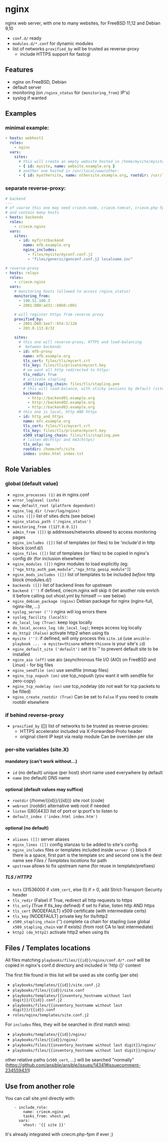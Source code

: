 # nginx

nginx web server, with one to many websites, for FreeBSD 11,12 and Debian 9,10

* `conf.d/` ready
* `modules.d/*.conf` for dynamic modules
* list of networks `proxified_by` will be trusted as reverse-proxy
  * include HTTPS support for fastcgi

## Features

* nginx on FreeBSD, Debian
* default server
* monitoring (on `/nginx_status` for `{monitoring_from}` IP's)
* syslog if wanted

## Examples

### minimal example:

```yaml
- hosts: webhost1
  roles:
    - nginx
  vars:
    sites:
      # this will create an empty website hosted in /home/mysite/mysite:
      - { id: mysite, name: website.example.org }
      # another one hosted in /usr/local/www/other:
      - { id: myothersite, name: othersite.example.org, rootdir: /usr/local/www/other }
```

### separate reverse-proxy:

```yaml
# backend
---
# of course this one may need criecm.node, criecm.tomcat, criecm.php-fpm or …
# and contain many hosts
- hosts: backends
  roles:
    - criecm.nginx
  vars:
    sites:
      - id: myfirstbackend
        name: mfb.example.org
        nginx_includes: 
          - files/mysite/myconf.conf.j2
          - "files/generic/genconf.conf.j2 localname.inc"

# reverse-proxy
- hosts: relays
  roles:
    - criecm.nginx
  vars:
    # monitoring hosts (allowed to access /nginx_status)
    monitoring_from:
      - 198.51.100.3
      - 2001:DB8:ad31::b0b0:c001

    # will register https from reverse proxy
    proxified_by:
      - 2001:DB8:1ee7::654:3/128
      - 203.0.113.8/32

    sites:
      # this one will reverse-proxy, HTTPS and load-balancing
      #  between backends
      - id: mfb-proxy
        name: mfb.example.org
        tls_cert: files/tls/mycert.crt
        tls_key: files/tls/private/mycert.key
        # we want all http redirected to https:
        tls_redir: True
        # activate stapling
        x509_stapling_chain: files/tls/stapling.pem
        # this will load-balance, with sticky sessions by default (site.conf.j2)
        backends:
          - http://backend01.example.org
          - http://backend02.example.org
          - http://backend03.example.org
      # this one is local, http AND https
      - id: http_and_https
        name: mfc.example.org
        tls_cert: files/tls/mycert.crt
        tls_key: files/tls/private/mycert.key
        x509_stapling_chain: files/tls/stapling.pem
        # listen 80(http) and 443(https)
        tls_only: no
        rootdir: /home/mfc/site
        index: index.html index.txt
```

## Role Variables

### global (default value)

* `nginx_processes (1)`
   as in nginx.conf
* `error_loglevel (info)`
* `www_default_root (platform dependant)`
* `nginx_log_dir (/var/log/nginx)`
* `sites ([])`
  list of sites dicts (see below)
* `nginx_status_path ('/nginx_status')`
* `monitoring_from ([127.0.0.1])`
* `admin_from ([])`
  ip addresses/networks allowed to access monitoring pages
* `nginx_includes ([])`
  list of templates (or files) to be 'include'd in http block (conf.d/)
* `nginx_files ([])`
  list of templates (or files) to be copied in nginx's config dir (for inclusion elsewhere)
* `nginx_modules ([])`
  nginx modules to load explicitly (eg: `["ngx_http_auth_pam_module","ngx_http_geoip_module"]`)
* `nginx_mods_includes ([])`
  list of templates to be included *before* http block (modules.d/)
* `backends ([])`
  list of backend lines for upstream
* `backend ('')`
  if defined, criecm.nginx will skip it 
  (let another role enrich it before calling out vhost.yml by himself — see below)
* `nginx_debian_package (nginx)`
  Debian package for nginx (nginx-full, nginx-lite, …)
* `syslog_server ('')`
  nginx will log errors there
* `syslog_facility (local5)`:
* `do_local_log (True)`:
  keep logs locally
* `do_local_access_log (do_local_log)`;
  keeps access log locally
* `do_http2 (False)`
  activate http2 when using tls
* `mysite ('')`:
  if defined, will only process this `site.id`
  (use `ansible-playbook ... -e mysite=thisone` where `thisone` is your site's `id`)
* `nginx_default_site ('default')`
  set it to '' to prevent default site to be installed
* `nginx_aio (off)`
  use aio (asynchronous file I/O (AIO) on FreeBSD and Linux) - for big files
* `nginx_sendfile (on)`
  use sendfile (mmap files)
* `nginx_tcp_nopush (on)`
  use tcp_nopush (you want it with sendfile for zero-copy)
* `nginx_tcp_nodelay (on)`
  use tcp_nodelay (do not wait for tcp packets to be filled)
* `nginx_create_rootdir (True)`
  Can be set to `False` if you need to create rootdir elsewhere

### if behind reverse-proxy

* `proxified_by` ([])
  list of networks to be trusted as reverse-proxies:
  - HTTPS accelerator included via X-Forwarded-Proto header
  - original client IP kept via realip module
  Can be overriden per site

### per-site variables (site.X)

#### mandatory (can't work without…)

* `id` (no default) 
  unique (per host) short name used everywhere by default
* `name` (no default)
  DNS name

#### optional (default values may suffice)

* `rootdir` (/home/{{id}}/{{id}})
  site root (code)
* `webroot` (rootdir)
  alternative web root if needed
* `listen` ([80|443])
  list of port or ip:port's to listen to
* `default_index ('index.html index.htm')`

#### optional (no default)

* `aliases ([])`
  server aliases
* `nginx_lines ([])`
  config stanzas to be added to site's config
* `nginx_includes`
  files or templates included inside `server {}` block
  if there is a space, first part is the template src and second one is the dest name
  see *Files / Templates locations* for path
* `upstream`
  allows to fix upstream name (for reuse in template/prefixes)

##### TLS / HTTP2

* `hsts` (31536000 if `x509_cert`, else 0)
  if > 0, add Strict-Transport-Security header
* `tls_redir` (False)
  if True, redirect all http requests to https
* `tls_only` (True if tls_key defined)
  if set to False, listen http AND https
* `tls_cert` (NODEFAULT)
  x509 certificate (with intermediate certs)
* `tls_key` (NODEFAULT)
  private key for tls/http2
* `x509_stapling_chain` ('')
  complete ca chain for stapling (use global `x509_stapling_chain` var if exists)
  (from root CA to last intermediate)
* `http2 (do_http2)`
  activate http2 when using tls

## Files / Templates locations

All files matching `playbooks/files/{{id}}/nginx/conf.d/*.conf` will be copied in nginx's conf.d directory and included in 'http {}' context

The first file found in this list will be used as site config (per site)

- `playbooks/templates/{{id}}/site.conf.j2`
- `playbooks/files/{{id}}/site.conf`
- `playbooks/templates/{{inventory_hostname without last digit}}/{{id}}.conf.j2`
- `playbooks/files/{{inventory_hostname without last digit}}/{{id}}.conf`
- `roles/nginx/templates/site.conf.j2`

For `includes` files, they will be searched in (first match wins):

- `playbooks/templates/{{id}}/nginx/`
- `playbooks/files/{{id}}/nginx/`
- `playbooks/files/{{inventory_hostname without last digit}}/nginx/`
- `playbooks/files/{{inventory_hostname without last digit}}/nginx/`

other relative paths (`x509_cert`, …) will be searched "normally"
(https://github.com/ansible/ansible/issues/14341#issuecomment-234559431)

## Use from another role
You can call site.yml directly with:

        - include_role:
            name: criecm.nginx
            tasks_from: vhost.yml
          vars:
            vhost: '{{ site }}'

It's already integrated with criecm.php-fpm if ever ;)
